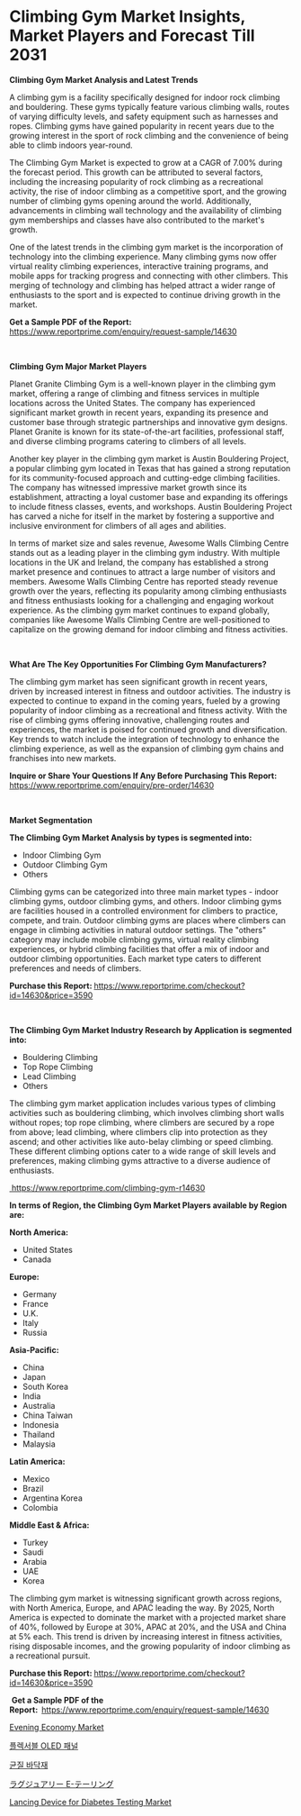 <p><h1>Climbing Gym Market Insights, Market Players and Forecast Till 2031</h1></p><p><strong>Climbing Gym Market Analysis and Latest Trends</strong></p>
<p><p>A climbing gym is a facility specifically designed for indoor rock climbing and bouldering. These gyms typically feature various climbing walls, routes of varying difficulty levels, and safety equipment such as harnesses and ropes. Climbing gyms have gained popularity in recent years due to the growing interest in the sport of rock climbing and the convenience of being able to climb indoors year-round.</p><p>The Climbing Gym Market is expected to grow at a CAGR of 7.00% during the forecast period. This growth can be attributed to several factors, including the increasing popularity of rock climbing as a recreational activity, the rise of indoor climbing as a competitive sport, and the growing number of climbing gyms opening around the world. Additionally, advancements in climbing wall technology and the availability of climbing gym memberships and classes have also contributed to the market's growth.</p><p>One of the latest trends in the climbing gym market is the incorporation of technology into the climbing experience. Many climbing gyms now offer virtual reality climbing experiences, interactive training programs, and mobile apps for tracking progress and connecting with other climbers. This merging of technology and climbing has helped attract a wider range of enthusiasts to the sport and is expected to continue driving growth in the market.</p></p>
<p><strong>Get a Sample PDF of the Report:&nbsp;</strong> <a href="https://www.reportprime.com/enquiry/request-sample/14630">https://www.reportprime.com/enquiry/request-sample/14630</a></p>
<p>&nbsp;</p>
<p><strong>Climbing Gym Major Market Players</strong></p>
<p><p>Planet Granite Climbing Gym is a well-known player in the climbing gym market, offering a range of climbing and fitness services in multiple locations across the United States. The company has experienced significant market growth in recent years, expanding its presence and customer base through strategic partnerships and innovative gym designs. Planet Granite is known for its state-of-the-art facilities, professional staff, and diverse climbing programs catering to climbers of all levels.</p><p>Another key player in the climbing gym market is Austin Bouldering Project, a popular climbing gym located in Texas that has gained a strong reputation for its community-focused approach and cutting-edge climbing facilities. The company has witnessed impressive market growth since its establishment, attracting a loyal customer base and expanding its offerings to include fitness classes, events, and workshops. Austin Bouldering Project has carved a niche for itself in the market by fostering a supportive and inclusive environment for climbers of all ages and abilities.</p><p>In terms of market size and sales revenue, Awesome Walls Climbing Centre stands out as a leading player in the climbing gym industry. With multiple locations in the UK and Ireland, the company has established a strong market presence and continues to attract a large number of visitors and members. Awesome Walls Climbing Centre has reported steady revenue growth over the years, reflecting its popularity among climbing enthusiasts and fitness enthusiasts looking for a challenging and engaging workout experience. As the climbing gym market continues to expand globally, companies like Awesome Walls Climbing Centre are well-positioned to capitalize on the growing demand for indoor climbing and fitness activities.</p></p>
<p>&nbsp;</p>
<p><strong>What Are The Key Opportunities For Climbing Gym Manufacturers?</strong></p>
<p><p>The climbing gym market has seen significant growth in recent years, driven by increased interest in fitness and outdoor activities. The industry is expected to continue to expand in the coming years, fueled by a growing popularity of indoor climbing as a recreational and fitness activity. With the rise of climbing gyms offering innovative, challenging routes and experiences, the market is poised for continued growth and diversification. Key trends to watch include the integration of technology to enhance the climbing experience, as well as the expansion of climbing gym chains and franchises into new markets.</p></p>
<p><strong>Inquire or Share Your Questions If Any Before Purchasing This Report:</strong> <a href="https://www.reportprime.com/enquiry/pre-order/14630">https://www.reportprime.com/enquiry/pre-order/14630</a></p>
<p>&nbsp;</p>
<p><strong>Market Segmentation</strong></p>
<p><strong>The Climbing Gym Market Analysis by types is segmented into:</strong></p>
<p><ul><li>Indoor Climbing Gym</li><li>Outdoor Climbing Gym</li><li>Others</li></ul></p>
<p><p>Climbing gyms can be categorized into three main market types - indoor climbing gyms, outdoor climbing gyms, and others. Indoor climbing gyms are facilities housed in a controlled environment for climbers to practice, compete, and train. Outdoor climbing gyms are places where climbers can engage in climbing activities in natural outdoor settings. The "others" category may include mobile climbing gyms, virtual reality climbing experiences, or hybrid climbing facilities that offer a mix of indoor and outdoor climbing opportunities. Each market type caters to different preferences and needs of climbers.</p></p>
<p><strong>Purchase this Report:&nbsp;</strong><a href="https://www.reportprime.com/checkout?id=14630&price=3590">https://www.reportprime.com/checkout?id=14630&price=3590</a></p>
<p>&nbsp;</p>
<p><strong>The Climbing Gym Market Industry Research by Application is segmented into:</strong></p>
<p><ul><li>Bouldering Climbing</li><li>Top Rope Climbing</li><li>Lead Climbing</li><li>Others</li></ul></p>
<p><p>The climbing gym market application includes various types of climbing activities such as bouldering climbing, which involves climbing short walls without ropes; top rope climbing, where climbers are secured by a rope from above; lead climbing, where climbers clip into protection as they ascend; and other activities like auto-belay climbing or speed climbing. These different climbing options cater to a wide range of skill levels and preferences, making climbing gyms attractive to a diverse audience of enthusiasts.</p></p>
<p><a href="https://www.reportprime.com/climbing-gym-r14630">&nbsp;https://www.reportprime.com/climbing-gym-r14630</a></p>
<p><strong>In terms of Region, the Climbing Gym Market Players available by Region are:</strong></p>
<p>
    <p> <strong> North America: </strong>
        <ul>
            <li>United States</li>
            <li>Canada</li>
        </ul>
        </p> 
    <p> <strong> Europe: </strong>
        <ul>
            <li>Germany</li>
            <li>France</li>
            <li>U.K.</li>
            <li>Italy</li>
            <li>Russia</li>
        </ul>
        </p> 
    <p> <strong> Asia-Pacific: </strong>
        <ul>
            <li>China</li>
            <li>Japan</li>
            <li>South Korea</li>
            <li>India</li>
            <li>Australia</li>
            <li>China Taiwan</li>
            <li>Indonesia</li>
            <li>Thailand</li>
            <li>Malaysia</li>
        </ul>
        </p> 
    <p> <strong> Latin America: </strong>
        <ul>
            <li>Mexico</li>
            <li>Brazil</li>
            <li>Argentina Korea</li>
            <li>Colombia</li>
        </ul>
        </p> 
    <p> <strong> Middle East & Africa: </strong>
        <ul>
            <li>Turkey</li>
            <li>Saudi</li>
            <li>Arabia</li>
            <li>UAE</li>
            <li>Korea</li>
        </ul>
    </p>
    </p>
<p><p>The climbing gym market is witnessing significant growth across regions, with North America, Europe, and APAC leading the way. By 2025, North America is expected to dominate the market with a projected market share of 40%, followed by Europe at 30%, APAC at 20%, and the USA and China at 5% each. This trend is driven by increasing interest in fitness activities, rising disposable incomes, and the growing popularity of indoor climbing as a recreational pursuit.</p></p>
<p><strong>Purchase this Report: </strong><a href="https://www.reportprime.com/checkout?id=14630&price=3590">https://www.reportprime.com/checkout?id=14630&price=3590</a></p>
<p>&nbsp;<strong>Get a Sample PDF of the Report:&nbsp;&nbsp;</strong><a href="https://www.reportprime.com/enquiry/request-sample/14630">https://www.reportprime.com/enquiry/request-sample/14630</a></p>
<p><strong></strong></p>
<p><p><a href="https://github.com/ayamsauke86/Market-Research-Report-List-1/blob/main/evening-economy-market.md">Evening Economy Market</a></p><p><a href="https://medium.com/@honeypie6456/%ED%94%8C%EB%A0%89%EC%8B%9C%EB%B8%94-oled-%ED%8C%A8%EB%84%90-%EC%8B%9C%EC%9E%A5-%EA%B7%9C%EB%AA%A8-%EB%B0%8F-%EC%A0%90%EC%9C%A0%EC%9C%A8-%EB%B6%84%EC%84%9D-%EC%84%B1%EC%9E%A5-%ED%8A%B8%EB%A0%8C%EB%93%9C-%EB%B0%8F-%EC%98%88%EC%B8%A1-2024-2031-e2b3de05d150">플렉서블 OLED 패널</a></p><p><a href="https://medium.com/@leeusso5656/%EA%B8%80%EB%A1%9C%EB%B2%8C-%EA%B7%A0%EC%9D%BC-%EB%B0%94%EB%8B%A5%EC%9E%AC-%EC%8B%9C%EC%9E%A5%EC%9D%98-%EB%AF%B8%EB%9E%98-%EB%8F%99%ED%96%A5-2024%EB%85%84%EB%B6%80%ED%84%B0-2031%EB%85%84%EA%B9%8C%EC%A7%80-169-%ED%8E%98%EC%9D%B4%EC%A7%80%EC%97%90%EC%84%9C%EC%9D%98-%EC%8B%9C%EC%9E%A5-%EC%9D%B8%EC%82%AC%EC%9D%B4%ED%8A%B8-%EB%B0%8F-%EB%B6%84%EC%84%9D-49f339b0481e">균질 바닥재</a></p><p><a href="https://medium.com/@bulahhamill28/%E9%AB%98%E7%B4%9Ae%E3%82%BF%E3%82%A4%E3%83%AA%E3%83%B3%E3%82%B0%E5%B8%82%E5%A0%B4%E3%81%AE%E6%96%B0%E8%88%88%E3%83%88%E3%83%AC%E3%83%B3%E3%83%89%E3%81%A8%E5%B0%86%E6%9D%A5%E3%81%AE%E5%B1%95%E6%9C%9B-2024%E5%B9%B4%E3%81%8B%E3%82%892031%E5%B9%B4%E3%81%AE%E6%9C%9F%E9%96%93-a9dc00bb30df">ラグジュアリー E-テーリング</a></p><p><a href="https://medium.com/@lauryframi644/lancing-device-for-diabetes-testing-market-industry-trends-and-forecast-for-period-from-2024-to-dcc82c08de50">Lancing Device for Diabetes Testing Market</a></p></p>